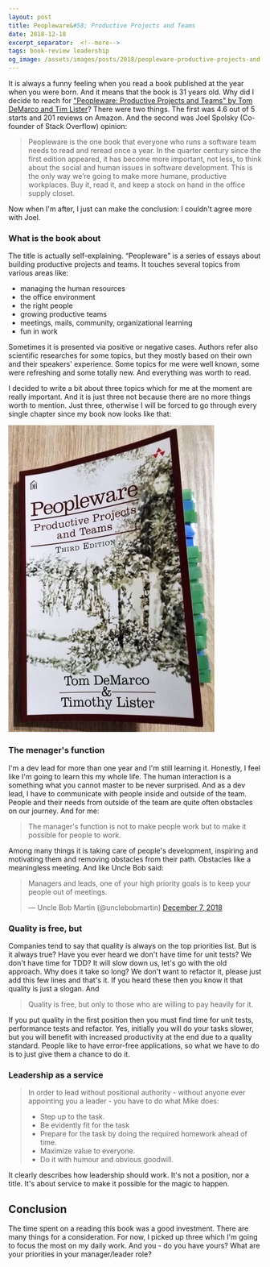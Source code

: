 ```yaml
---
layout: post
title: Peopleware&#58; Productive Projects and Teams
date: 2018-12-18
excerpt_separator:  <!--more-->
tags: book-review leadership
og_image: /assets/images/posts/2018/peopleware-productive-projects-and-teams/og-image.png
---
```


It is always a funny feeling when you read a book published at the year when you were born. And it means that the book is 31 years old. Why did I decide to reach for ["Peopleware: Productive Projects and Teams" by Tom DeMarco and Tim Lister](https://www.amazon.com/Peopleware-Productive-Projects-Teams-3rd/dp/0321934113/ref=sr_1_1?ie=UTF8&qid=1545065402&sr=8-1&keywords=peopleware)? There were two things. The first was 4.6 out of 5 starts and 201 reviews on Amazon. And the second was Joel Spolsky (Co-founder of Stack Overflow) opinion:

> Peopleware is the one book that everyone who runs a software team needs to read and reread once a year. In the quarter century since the first edition appeared, it has become more important, not less, to think about the social and human issues in software development. This is the only way we’re going to make more humane, productive workplaces. Buy it, read it, and keep a stock on hand in the office supply closet.

Now when I'm after, I just can make the conclusion: I couldn't agree more with Joel.

<!--more-->

### What is the book about

The title is actually self-explaining. “Peopleware” is a series of essays about building productive projects and teams. It touches several topics from various areas like:

- managing the human resources
- the office environment
- the right people
- growing productive teams
- meetings, mails, community, organizational learning
- fun in work

Sometimes it is presented via positive or negative cases. Authors refer also scientific researches for some topics, but they mostly based on their own and their speakers' experience. Some topics for me were well known, some were refreshing and some totally new. And everything was worth to read.

I decided to write a bit about three topics which for me at the moment are really important. And it is just three not because there are no more things worth to mention. Just three, otherwise I will be forced to go through every single chapter since my book now looks like that:

![Peopleware photo](/images/peopleware_cover_small.jpg)

### The menager's function

I'm a dev lead for more than one year and I'm still learning it. Honestly, I feel like I'm going to learn this my whole life. The human interaction is a something what you cannot master to be never surprised. And as a dev lead, I have to communicate with people inside and outside of the team. People and their needs from outside of the team are quite often obstacles on our journey. And for me:

> The manager's function is not to make people work but to make it possible for people to work.

Among many things it is taking care of people's development, inspiring and motivating them and removing obstacles from their path. Obstacles like a meaningless meeting. And like Uncle Bob said:

<div class="jekyll-twitter-plugin"><blockquote class="twitter-tweet"><p lang="en" dir="ltr">Managers and leads, one of your high priority goals is to keep your people out of meetings.</p>&mdash; Uncle Bob Martin (@unclebobmartin) <a href="https://twitter.com/unclebobmartin/status/1071048161098063872?ref_src=twsrc%5Etfw">December 7, 2018</a></blockquote>
<script async="" src="https://platform.twitter.com/widgets.js" charset="utf-8"></script>
</div>

### Quality is free, but

Companies tend to say that quality is always on the top priorities list. But is it always true? Have you ever heard we don't have time for unit tests? We don't have time for TDD? It will slow down us, let's go with the old approach. Why does it take so long? We don't want to refactor it, please just add this few lines and that's it. If you heard these then you know it that quality is just a slogan. And

> Quality is free, but only to those who are willing to pay heavily for it.

If you put quality in the first position then you must find time for unit tests, performance tests and refactor. Yes, initially you will do your tasks slower, but you will benefit with increased productivity at the end due to a quality standard. People like to have error-free applications, so what we have to do is to just give them a chance to do it.

### Leadership as a service

> In order to lead without positional authority - without anyone ever appointing you a leader - you have to do what Mike does:
> - Step up to the task.
> - Be evidently fit for the task
> - Prepare for the task by doing the required homework ahead of time.
> - Maximize value to everyone.
> - Do it with humour and obvious goodwill.

It clearly describes how leadership should work. It's not a position, nor a title. It's about service to make it possible for the magic to happen.

## Conclusion

The time spent on a reading this book was a good investment. There are many things for a consideration. For now, I picked up three which I'm going to focus the most on my daily work. And you - do you have yours? What are your priorities in your manager/leader role?
